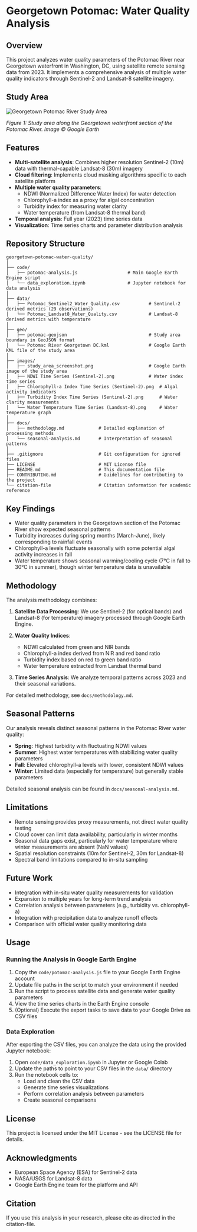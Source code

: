 # Georgetown Potomac: Water Quality Analysis

## Overview
This project analyzes water quality parameters of the Potomac River near Georgetown waterfront in Washington, DC, using satellite remote sensing data from 2023. It implements a comprehensive analysis of multiple water quality indicators through Sentinel-2 and Landsat-8 satellite imagery.

## Study Area
![Georgetown Potomac River Study Area](./images/study_area_screenshot.png)

*Figure 1: Study area along the Georgetown waterfront section of the Potomac River. Image © Google Earth*

## Features
- **Multi-satellite analysis**: Combines higher resolution Sentinel-2 (10m) data with thermal-capable Landsat-8 (30m) imagery
- **Cloud filtering**: Implements cloud masking algorithms specific to each satellite platform
- **Multiple water quality parameters**:
  - NDWI (Normalized Difference Water Index) for water detection
  - Chlorophyll-a index as a proxy for algal concentration
  - Turbidity index for measuring water clarity
  - Water temperature (from Landsat-8 thermal band)
- **Temporal analysis**: Full year (2023) time series data
- **Visualization**: Time series charts and parameter distribution analysis

## Repository Structure
```
georgetown-potomac-water-quality/
│
├── code/
│   ├── potomac-analysis.js        			  # Main Google Earth Engine script
│   └── data_exploration.ipynb     			  # Jupyter notebook for data analysis
│
├── data/
│   ├── Potomac_Sentinel2_Water_Quality.csv  		  # Sentinel-2 derived metrics (29 observations)
│   └── Potomac_Landsat8_Water_Quality.csv   		  # Landsat-8 derived metrics with temperature
│
├── geo/
│   ├── potomac-geojson                      		  # Study area boundary in GeoJSON format
│   └── Potomac River Georgetown DC.kml      		  # Google Earth KML file of the study area
│
├── images/
│   ├── study_area_screenshot.png            		  # Google Earth image of the study area
│   ├── NDWI Time Series (Sentinel-2).png    		  # Water index time series
│   ├── Chlorophyll-a Index Time Series (Sentinel-2).png  # Algal activity indicators
│   ├── Turbidity Index Time Series (Sentinel-2).png      # Water clarity measurements
│   └── Water Temperature Time Series (Landsat-8).png     # Water temperature graph
│
├── docs/
│   ├── methodology.md             # Detailed explanation of processing methods
│   └── seasonal-analysis.md       # Interpretation of seasonal patterns
│
├── .gitignore                     # Git configuration for ignored files
├── LICENSE                        # MIT License file
├── README.md                      # This documentation file
├── CONTRIBUTING.md                # Guidelines for contributing to the project
└── citation-file                  # Citation information for academic reference
```

## Key Findings
- Water quality parameters in the Georgetown section of the Potomac River show expected seasonal patterns
- Turbidity increases during spring months (March-June), likely corresponding to rainfall events
- Chlorophyll-a levels fluctuate seasonally with some potential algal activity increases in fall
- Water temperature shows seasonal warming/cooling cycle (7°C in fall to 30°C in summer), though winter temperature data is unavailable

## Methodology

The analysis methodology combines:

1. **Satellite Data Processing**: We use Sentinel-2 (for optical bands) and Landsat-8 (for temperature) imagery processed through Google Earth Engine.

2. **Water Quality Indices**: 
   - NDWI calculated from green and NIR bands
   - Chlorophyll-a index derived from NIR and red band ratio
   - Turbidity index based on red to green band ratio
   - Water temperature extracted from Landsat thermal band

3. **Time Series Analysis**: We analyze temporal patterns across 2023 and their seasonal variations.

For detailed methodology, see `docs/methodology.md`.

## Seasonal Patterns

Our analysis reveals distinct seasonal patterns in the Potomac River water quality:

- **Spring**: Highest turbidity with fluctuating NDWI values
- **Summer**: Highest water temperatures with stabilizing water quality parameters
- **Fall**: Elevated chlorophyll-a levels with lower, consistent NDWI values
- **Winter**: Limited data (especially for temperature) but generally stable parameters

Detailed seasonal analysis can be found in `docs/seasonal-analysis.md`.

## Limitations
- Remote sensing provides proxy measurements, not direct water quality testing
- Cloud cover can limit data availability, particularly in winter months
- Seasonal data gaps exist, particularly for water temperature where winter measurements are absent (NaN values)
- Spatial resolution constraints (10m for Sentinel-2, 30m for Landsat-8)
- Spectral band limitations compared to in-situ sampling

## Future Work
- Integration with in-situ water quality measurements for validation
- Expansion to multiple years for long-term trend analysis
- Correlation analysis between parameters (e.g., turbidity vs. chlorophyll-a)
- Integration with precipitation data to analyze runoff effects
- Comparison with official water quality monitoring data

## Usage

### Running the Analysis in Google Earth Engine
1. Copy the `code/potomac-analysis.js` file to your Google Earth Engine account
2. Update file paths in the script to match your environment if needed
3. Run the script to process satellite data and generate water quality parameters
4. View the time series charts in the Earth Engine console
5. (Optional) Execute the export tasks to save data to your Google Drive as CSV files

### Data Exploration
After exporting the CSV files, you can analyze the data using the provided Jupyter notebook:
1. Open `code/data_exploration.ipynb` in Jupyter or Google Colab
2. Update the paths to point to your CSV files in the `data/` directory
3. Run the notebook cells to:
   - Load and clean the CSV data
   - Generate time series visualizations
   - Perform correlation analysis between parameters
   - Create seasonal comparisons

## License
This project is licensed under the MIT License - see the LICENSE file for details.

## Acknowledgments
- European Space Agency (ESA) for Sentinel-2 data
- NASA/USGS for Landsat-8 data
- Google Earth Engine team for the platform and API

## Citation
If you use this analysis in your research, please cite as directed in the citation-file.
